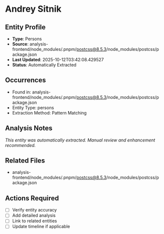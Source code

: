 # Andrey Sitnik

## Entity Profile
- **Type**: Persons
- **Source**: analysis-frontend/node_modules/.pnpm/postcss@8.5.3/node_modules/postcss/package.json
- **Last Updated**: 2025-10-12T03:42:08.429527
- **Status**: Automatically Extracted

## Occurrences
- Found in: analysis-frontend/node_modules/.pnpm/postcss@8.5.3/node_modules/postcss/package.json
- Entity Type: persons
- Extraction Method: Pattern Matching

## Analysis Notes
*This entity was automatically extracted. Manual review and enhancement recommended.*

## Related Files
- analysis-frontend/node_modules/.pnpm/postcss@8.5.3/node_modules/postcss/package.json

## Actions Required
- [ ] Verify entity accuracy
- [ ] Add detailed analysis
- [ ] Link to related entities
- [ ] Update timeline if applicable
